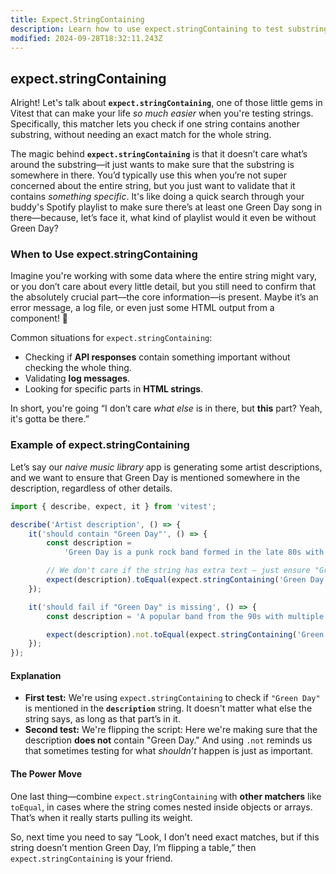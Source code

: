 ```yaml
---
title: Expect.StringContaining
description: Learn how to use expect.stringContaining to test substrings in Vitest.
modified: 2024-09-28T18:32:11.243Z
---
```


## expect.stringContaining

Alright! Let's talk about **`expect.stringContaining`**, one of those little gems in Vitest that can make your life *so much easier* when you're testing strings. Specifically, this matcher lets you check if one string contains another substring, without needing an exact match for the whole string.

The magic behind **`expect.stringContaining`** is that it doesn’t care what’s around the substring—it just wants to make sure that the substring is somewhere in there. You’d typically use this when you’re not super concerned about the entire string, but you just want to validate that it contains *something specific*. It's like doing a quick search through your buddy's Spotify playlist to make sure there’s at least one Green Day song in there—because, let’s face it, what kind of playlist would it even be without Green Day?

### When to Use expect.stringContaining

Imagine you're working with some data where the entire string might vary, or you don’t care about every little detail, but you still need to confirm that the absolutely crucial part—the core information—is present. Maybe it’s an error message, a log file, or even just some HTML output from a component! 🤷

Common situations for `expect.stringContaining`:

- Checking if **API responses** contain something important without checking the whole thing.
- Validating **log messages**.
- Looking for specific parts in **HTML strings**.

In short, you're going “I don’t care *what else* is in there, but **this** part? Yeah, it's gotta be there.”

### Example of expect.stringContaining

Let’s say our *naive music library* app is generating some artist descriptions, and we want to ensure that Green Day is mentioned somewhere in the description, regardless of other details.

```javascript
import { describe, expect, it } from 'vitest';

describe('Artist description', () => {
	it('should contain "Green Day"', () => {
		const description =
			'Green Day is a punk rock band formed in the late 80s with a huge influence on pop-punk.';

		// We don't care if the string has extra text – just ensure "Green Day" is mentioned
		expect(description).toEqual(expect.stringContaining('Green Day'));
	});

	it('should fail if "Green Day" is missing', () => {
		const description = 'A popular band from the 90s with multiple platinum albums.';

		expect(description).not.toEqual(expect.stringContaining('Green Day'));
	});
});
```

#### Explanation

- **First test:** We're using `expect.stringContaining` to check if `"Green Day"` is mentioned in the **`description`** string. It doesn't matter what else the string says, as long as that part’s in it.
- **Second test:** We're flipping the script: Here we're making sure that the description **does not** contain "Green Day." And using `.not` reminds us that sometimes testing for what *shouldn’t* happen is just as important.

#### The Power Move

One last thing—combine `expect.stringContaining` with **other matchers** like `toEqual`, in cases where the string comes nested inside objects or arrays. That’s when it really starts pulling its weight.

So, next time you need to say “Look, I don’t need exact matches, but if this string doesn’t mention Green Day, I’m flipping a table,” then `expect.stringContaining` is your friend.

```ts
```
